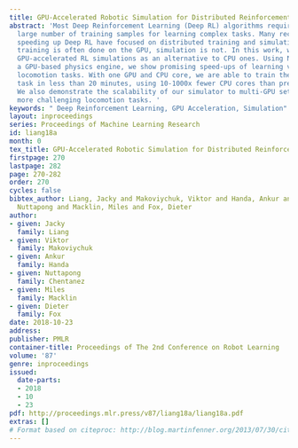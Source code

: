 ```yaml
---
title: GPU-Accelerated Robotic Simulation for Distributed Reinforcement Learning
abstract: 'Most Deep Reinforcement Learning (Deep RL) algorithms require a prohibitively
  large number of training samples for learning complex tasks. Many recent works on
  speeding up Deep RL have focused on distributed training and simulation. While distributed
  training is often done on the GPU, simulation is not. In this work, we propose using
  GPU-accelerated RL simulations as an alternative to CPU ones. Using NVIDIA Flex,
  a GPU-based physics engine, we show promising speed-ups of learning various continuous-control,
  locomotion tasks. With one GPU and CPU core, we are able to train the Humanoid running
  task in less than 20 minutes, using 10-1000x fewer CPU cores than previous works.
  We also demonstrate the scalability of our simulator to multi-GPU settings to train
  more challenging locomotion tasks. '
keywords: " Deep Reinforcement Learning, GPU Acceleration, Simulation"
layout: inproceedings
series: Proceedings of Machine Learning Research
id: liang18a
month: 0
tex_title: GPU-Accelerated Robotic Simulation for Distributed Reinforcement Learning
firstpage: 270
lastpage: 282
page: 270-282
order: 270
cycles: false
bibtex_author: Liang, Jacky and Makoviychuk, Viktor and Handa, Ankur and Chentanez,
  Nuttapong and Macklin, Miles and Fox, Dieter
author:
- given: Jacky
  family: Liang
- given: Viktor
  family: Makoviychuk
- given: Ankur
  family: Handa
- given: Nuttapong
  family: Chentanez
- given: Miles
  family: Macklin
- given: Dieter
  family: Fox
date: 2018-10-23
address: 
publisher: PMLR
container-title: Proceedings of The 2nd Conference on Robot Learning
volume: '87'
genre: inproceedings
issued:
  date-parts:
  - 2018
  - 10
  - 23
pdf: http://proceedings.mlr.press/v87/liang18a/liang18a.pdf
extras: []
# Format based on citeproc: http://blog.martinfenner.org/2013/07/30/citeproc-yaml-for-bibliographies/
---
```

